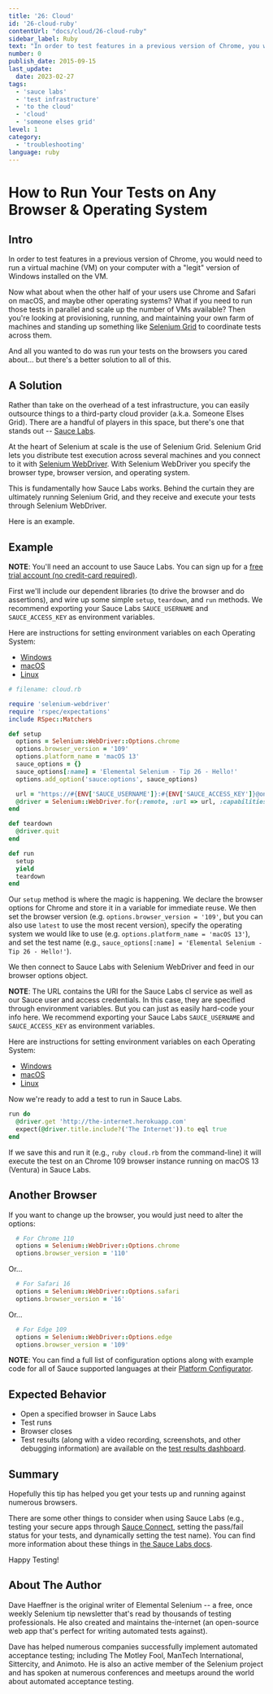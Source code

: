 ```yaml
---
title: '26: Cloud'
id: '26-cloud-ruby'
contentUrl: "docs/cloud/26-cloud-ruby"
sidebar_label: Ruby 
text: "In order to test features in a previous version of Chrome, you would need to run a virtual machine (VM) on your computer with a legit version of Windows installed on the VM."
number: 0
publish_date: 2015-09-15
last_update:
  date: 2023-02-27
tags:
  - 'sauce labs'
  - 'test infrastructure'
  - 'to the cloud'
  - 'cloud'
  - 'someone elses grid'
level: 1
category:
  - 'troubleshooting'
language: ruby
---
```


# How to Run Your Tests on Any Browser & Operating System

## Intro

In order to test features in a previous version of Chrome, you would need to run a virtual machine (VM) on your computer with a "legit" version of Windows installed on the VM.

Now what about when the other half of your users use Chrome and Safari on macOS, and maybe other operating systems? What if you need
to run those tests in parallel and scale up the number of VMs available? Then you're looking at provisioning, running, and
maintaining your own farm of machines and standing up something like [Selenium Grid](https://www.selenium.dev/documentation/grid/)
to coordinate tests across them.

And all you wanted to do was run your tests on the browsers you cared about... but there's a better solution to all of this.

## A Solution

Rather than take on the overhead of a test infrastructure, you can easily outsource things to a third-party cloud provider
(a.k.a. Someone Elses Grid). There are a handful of players in this space, but there's one that stands out --
[Sauce Labs](https://saucelabs.com/).

At the heart of Selenium at scale is the use of Selenium Grid. Selenium Grid lets you distribute test execution across
several machines and you connect to it with [Selenium WebDriver](https://www.selenium.dev/documentation/webdriver/).
With Selenium WebDriver you specify the browser type, browser version, and operating system.

This is fundamentally how Sauce Labs works. Behind the curtain they are ultimately running Selenium Grid, and they
receive and execute your tests through Selenium WebDriver.

Here is an example.

## Example


**NOTE**: You'll need an account to use Sauce Labs. You can sign up for a
[free trial account (no credit-card required)](https://saucelabs.com/sign-up).

First we'll include our dependent libraries (to drive the browser and do assertions), and wire up some simple
`setup`, `teardown`, and `run` methods. We recommend exporting your Sauce Labs `SAUCE_USERNAME` and
`SAUCE_ACCESS_KEY` as environment variables.

Here are instructions for setting environment variables on each Operating System:

* [Windows](https://www.architectryan.com/2018/08/31/how-to-change-environment-variables-on-windows-10/)
* [macOS](https://apple.stackexchange.com/questions/106778/how-do-i-set-environment-variables-on-os-x)
* [Linux](https://askubuntu.com/questions/58814/how-do-i-add-environment-variables)

```ruby
# filename: cloud.rb

require 'selenium-webdriver'
require 'rspec/expectations'
include RSpec::Matchers

def setup
  options = Selenium::WebDriver::Options.chrome
  options.browser_version = '109'
  options.platform_name = 'macOS 13'
  sauce_options = {}
  sauce_options[:name] = 'Elemental Selenium - Tip 26 - Hello!'
  options.add_option('sauce:options', sauce_options)

  url = "https://#{ENV['SAUCE_USERNAME']}:#{ENV['SAUCE_ACCESS_KEY']}@ondemand.us-west-1.saucelabs.com:443/wd/hub"
  @driver = Selenium::WebDriver.for(:remote, :url => url, :capabilities => options)
end

def teardown
  @driver.quit
end

def run
  setup
  yield
  teardown
end
```

Our `setup` method is where the magic is happening. We declare the browser options
for Chrome and store it in a variable for immediate reuse. We then set the browser version
(e.g. `options.browser_version = '109'`, but you can also use `latest` to use the most recent
version), specify the operating system we would like to use (e.g. `options.platform_name = 'macOS 13'`),
and set the test name (e.g., `sauce_options[:name] = 'Elemental Selenium - Tip 26 - Hello!'`).

We then connect to Sauce Labs with Selenium WebDriver and feed in our browser options object.

**NOTE**: The URL contains the URI for the Sauce Labs cl service as well as our Sauce user and
access credentials. In this case, they are specified through environment variables. But you can
just as easily hard-code your info here. We recommend exporting your Sauce Labs `SAUCE_USERNAME` and
`SAUCE_ACCESS_KEY` as environment variables.

Here are instructions for setting environment variables on each Operating System:

* [Windows](https://www.architectryan.com/2018/08/31/how-to-change-environment-variables-on-windows-10/)
* [macOS](https://apple.stackexchange.com/questions/106778/how-do-i-set-environment-variables-on-os-x)
* [Linux](https://askubuntu.com/questions/58814/how-do-i-add-environment-variables)

Now we're ready to add a test to run in Sauce Labs.

```ruby
run do
  @driver.get 'http://the-internet.herokuapp.com'
  expect(@driver.title.include?('The Internet')).to eql true
end
```

If we save this and run it (e.g., `ruby cloud.rb` from the command-line) it will execute the test on
an Chrome 109 browser instance running on macOS 13 (Ventura) in Sauce Labs.

## Another Browser

If you want to change up the browser, you would just need to alter the options:

```ruby
  # For Chrome 110
  options = Selenium::WebDriver::Options.chrome
  options.browser_version = '110'
```

Or...

```ruby
  # For Safari 16
  options = Selenium::WebDriver::Options.safari
  options.browser_version = '16'
```

Or...

```ruby
  # For Edge 109
  options = Selenium::WebDriver::Options.edge
  options.browser_version = '109'
```

**NOTE**: You can find a full list of configuration options along with example code for all of Sauce supported
languages at their [Platform Configurator](https://saucelabs.com/products/platform-configurator#/).

## Expected Behavior

- Open a specified browser in Sauce Labs
- Test runs
- Browser closes
- Test results (along with a video recording, screenshots, and other debugging information) are available on the
[test results dashboard](https://docs.saucelabs.com/test-results/viewing-test-results/).

## Summary

Hopefully this tip has helped you get your tests up and running against numerous browsers.

There are some other things to consider when using Sauce Labs (e.g., testing your secure apps through
[Sauce Connect](https://docs.saucelabs.com/secure-connections/sauce-connect/), setting the pass/fail status
for your tests, and dynamically setting the test name). You can find more information about these things
in [the Sauce Labs docs](https://docs.saucelabs.com/).

Happy Testing!

## About The Author

Dave Haeffner is the original writer of Elemental Selenium -- a free, once weekly Selenium tip newsletter that's read by
thousands of testing professionals. He also created and maintains the-internet (an open-source web app that's perfect
for writing automated tests against).

Dave has helped numerous companies successfully implement automated acceptance testing; including The Motley Fool,
ManTech International, Sittercity, and Animoto. He is also an active member of the Selenium project and has spoken at
numerous conferences and meetups around the world about automated acceptance testing.
